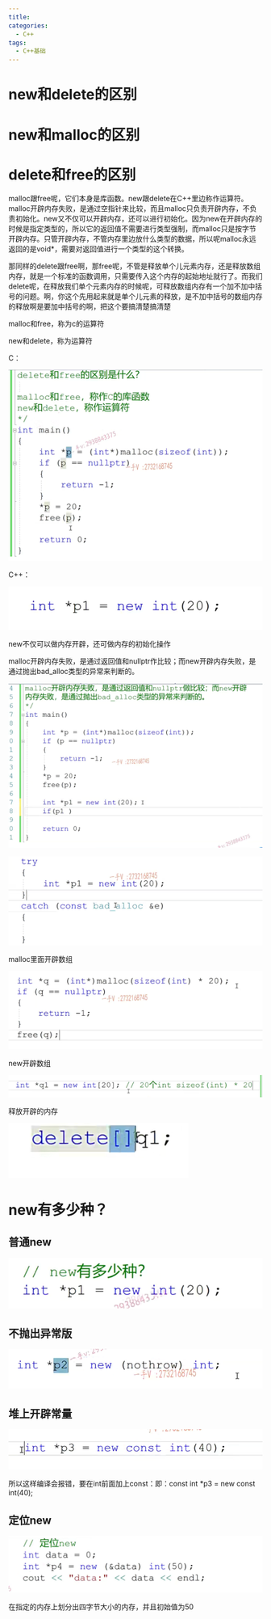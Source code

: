 ```yaml
---
title: 
categories:
  - C++
tags:
  - C++基础
---
```


# new和delete的区别

# new和malloc的区别

# delete和free的区别

malloc跟free呢，它们本身是库函数。new跟delete在C++里边称作运算符。malloc开辟内存失败，是通过空指针来比较，而且malloc只负责开辟内存，不负责初始化。new又不仅可以开辟内存，还可以进行初始化。因为new在开辟内存的时候是指定类型的，所以它的返回值不需要进行类型强制，而malloc只是按字节开辟内存。只管开辟内存，不管内存里边放什么类型的数据，所以呢malloc永远返回的是void*，需要对返回值进行一个类型的这个转换。

那同样的delete跟free啊，那free呢，不管是释放单个儿元素内存，还是释放数组内存，就是一个标准的函数调用，只需要传入这个内存的起始地址就行了。而我们delete呢，在释放我们单个元素内存的时候呢，可释放数组内存有一个加不加中括号的问题。啊，你这个先用起来就是单个儿元素的释放，是不加中括号的数组内存的释放啊是要加中括号的啊，把这个要搞清楚搞清楚





malloc和free，称为c的运算符

new和delete，称为运算符

C：

![image-20230923204047505](../../assets/C_images/08深入理解C++的new和delete.assets/image-20230923204047505.png)

C++：

![image-20230923204142753](../../assets/C_images/08深入理解C++的new和delete.assets/image-20230923204142753.png)

new不仅可以做内存开辟，还可做内存的初始化操作

malloc开辟内存失败，是通过返回值和nullptr作比较；而new开辟内存失败，是通过抛出bad_alloc类型的异常来判断的。

![image-20230923204340871](../../assets/C_images/08深入理解C++的new和delete.assets/image-20230923204340871.png)

![image-20230923204719450](../../assets/C_images/08深入理解C++的new和delete.assets/image-20230923204719450.png)



malloc里面开辟数组

![image-20230923204830619](../../assets/C_images/08深入理解C++的new和delete.assets/image-20230923204830619.png)

new开辟数组

![image-20230923204923124](../../assets/C_images/08深入理解C++的new和delete.assets/image-20230923204923124.png)

释放开辟的内存

![image-20230923205111803](../../assets/C_images/08深入理解C++的new和delete.assets/image-20230923205111803.png)

# new有多少种？

## 普通new

![image-20230923210049082](../../assets/C_images/08深入理解C++的new和delete.assets/image-20230923210049082.png)

## 不抛出异常版

![image-20230923210102005](../../assets/C_images/08深入理解C++的new和delete.assets/image-20230923210102005.png)

## 堆上开辟常量

![image-20230923210144318](../../assets/C_images/08深入理解C++的new和delete.assets/image-20230923210144318.png)

所以这样编译会报错，要在int前面加上const：即：const int *p3 = new const int(40);



## 定位new

![image-20230923210516523](../../assets/C_images/08深入理解C++的new和delete.assets/image-20230923210516523.png)

在指定的内存上划分出四字节大小的内存，并且初始值为50
